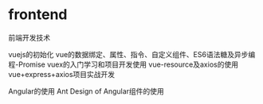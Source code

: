 # frontend
前端开发技术

vuejs的初始化
vue的数据绑定、属性、指令、自定义组件、ES6语法糖及异步编程-Promise
vuex的入门学习和项目开发使用
vue-resource及axios的使用
vue+express+axios项目实战开发

Angular的使用
Ant Design of Angular组件的使用
